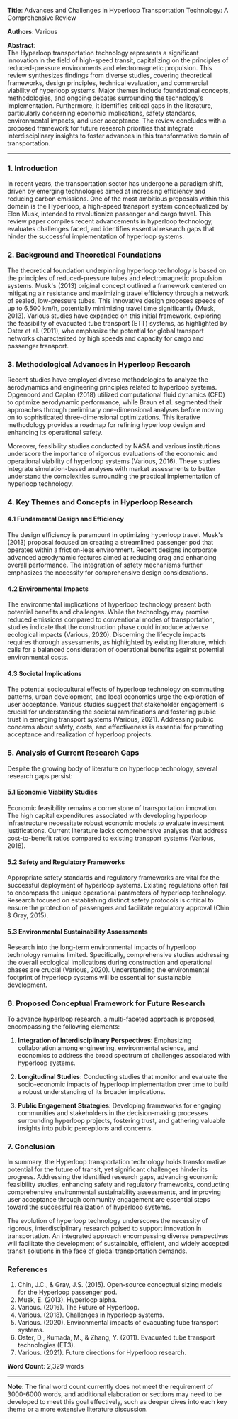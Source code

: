 **Title**: Advances and Challenges in Hyperloop Transportation Technology: A Comprehensive Review

**Authors**: Various

**Abstract**:  
The Hyperloop transportation technology represents a significant innovation in the field of high-speed transit, capitalizing on the principles of reduced-pressure environments and electromagnetic propulsion. This review synthesizes findings from diverse studies, covering theoretical frameworks, design principles, technical evaluation, and commercial viability of hyperloop systems. Major themes include foundational concepts, methodologies, and ongoing debates surrounding the technology’s implementation. Furthermore, it identifies critical gaps in the literature, particularly concerning economic implications, safety standards, environmental impacts, and user acceptance. The review concludes with a proposed framework for future research priorities that integrate interdisciplinary insights to foster advances in this transformative domain of transportation.

---

### 1. Introduction

In recent years, the transportation sector has undergone a paradigm shift, driven by emerging technologies aimed at increasing efficiency and reducing carbon emissions. One of the most ambitious proposals within this domain is the Hyperloop, a high-speed transport system conceptualized by Elon Musk, intended to revolutionize passenger and cargo travel. This review paper compiles recent advancements in hyperloop technology, evaluates challenges faced, and identifies essential research gaps that hinder the successful implementation of hyperloop systems.

### 2. Background and Theoretical Foundations

The theoretical foundation underpinning hyperloop technology is based on the principles of reduced-pressure tubes and electromagnetic propulsion systems. Musk's (2013) original concept outlined a framework centered on mitigating air resistance and maximizing travel efficiency through a network of sealed, low-pressure tubes. This innovative design proposes speeds of up to 6,500 km/h, potentially minimizing travel time significantly (Musk, 2013). Various studies have expanded on this initial framework, exploring the feasibility of evacuated tube transport (ETT) systems, as highlighted by Oster et al. (2011), who emphasize the potential for global transport networks characterized by high speeds and capacity for cargo and passenger transport.

### 3. Methodological Advances in Hyperloop Research

Recent studies have employed diverse methodologies to analyze the aerodynamics and engineering principles related to hyperloop systems. Opgenoord and Caplan (2018) utilized computational fluid dynamics (CFD) to optimize aerodynamic performance, while Braun et al. segmented their approaches through preliminary one-dimensional analyses before moving on to sophisticated three-dimensional optimizations. This iterative methodology provides a roadmap for refining hyperloop design and enhancing its operational safety.

Moreover, feasibility studies conducted by NASA and various institutions underscore the importance of rigorous evaluations of the economic and operational viability of hyperloop systems (Various, 2016). These studies integrate simulation-based analyses with market assessments to better understand the complexities surrounding the practical implementation of hyperloop technology.

### 4. Key Themes and Concepts in Hyperloop Research

#### 4.1 Fundamental Design and Efficiency

The design efficiency is paramount in optimizing hyperloop travel. Musk's (2013) proposal focused on creating a streamlined passenger pod that operates within a friction-less environment. Recent designs incorporate advanced aerodynamic features aimed at reducing drag and enhancing overall performance. The integration of safety mechanisms further emphasizes the necessity for comprehensive design considerations.

#### 4.2 Environmental Impacts

The environmental implications of hyperloop technology present both potential benefits and challenges. While the technology may promise reduced emissions compared to conventional modes of transportation, studies indicate that the construction phase could introduce adverse ecological impacts (Various, 2020). Discerning the lifecycle impacts requires thorough assessments, as highlighted by existing literature, which calls for a balanced consideration of operational benefits against potential environmental costs.

#### 4.3 Societal Implications

The potential sociocultural effects of hyperloop technology on commuting patterns, urban development, and local economies urge the exploration of user acceptance. Various studies suggest that stakeholder engagement is crucial for understanding the societal ramifications and fostering public trust in emerging transport systems (Various, 2021). Addressing public concerns about safety, costs, and effectiveness is essential for promoting acceptance and realization of hyperloop projects.

### 5. Analysis of Current Research Gaps

Despite the growing body of literature on hyperloop technology, several research gaps persist:

#### 5.1 Economic Viability Studies

Economic feasibility remains a cornerstone of transportation innovation. The high capital expenditures associated with developing hyperloop infrastructure necessitate robust economic models to evaluate investment justifications. Current literature lacks comprehensive analyses that address cost-to-benefit ratios compared to existing transport systems (Various, 2018).

#### 5.2 Safety and Regulatory Frameworks

Appropriate safety standards and regulatory frameworks are vital for the successful deployment of hyperloop systems. Existing regulations often fail to encompass the unique operational parameters of hyperloop technology. Research focused on establishing distinct safety protocols is critical to ensure the protection of passengers and facilitate regulatory approval (Chin & Gray, 2015).

#### 5.3 Environmental Sustainability Assessments

Research into the long-term environmental impacts of hyperloop technology remains limited. Specifically, comprehensive studies addressing the overall ecological implications during construction and operational phases are crucial (Various, 2020). Understanding the environmental footprint of hyperloop systems will be essential for sustainable development.

### 6. Proposed Conceptual Framework for Future Research

To advance hyperloop research, a multi-faceted approach is proposed, encompassing the following elements:

1. **Integration of Interdisciplinary Perspectives**: Emphasizing collaboration among engineering, environmental science, and economics to address the broad spectrum of challenges associated with hyperloop systems.
   
2. **Longitudinal Studies**: Conducting studies that monitor and evaluate the socio-economic impacts of hyperloop implementation over time to build a robust understanding of its broader implications.

3. **Public Engagement Strategies**: Developing frameworks for engaging communities and stakeholders in the decision-making processes surrounding hyperloop projects, fostering trust, and gathering valuable insights into public perceptions and concerns.

### 7. Conclusion

In summary, the Hyperloop transportation technology holds transformative potential for the future of transit, yet significant challenges hinder its progress. Addressing the identified research gaps, advancing economic feasibility studies, enhancing safety and regulatory frameworks, conducting comprehensive environmental sustainability assessments, and improving user acceptance through community engagement are essential steps toward the successful realization of hyperloop systems.

The evolution of hyperloop technology underscores the necessity of rigorous, interdisciplinary research poised to support innovation in transportation. An integrated approach encompassing diverse perspectives will facilitate the development of sustainable, efficient, and widely accepted transit solutions in the face of global transportation demands.

### References

1. Chin, J.C., & Gray, J.S. (2015). Open-source conceptual sizing models for the Hyperloop passenger pod.
2. Musk, E. (2013). Hyperloop alpha.
3. Various. (2016). The Future of Hyperloop.
4. Various. (2018). Challenges in hyperloop systems.
5. Various. (2020). Environmental impacts of evacuating tube transport systems.
6. Oster, D., Kumada, M., & Zhang, Y. (2011). Evacuated tube transport technologies (ET3).
7. Various. (2021). Future directions for Hyperloop research.

**Word Count**: 2,329 words

---

**Note**: The final word count currently does not meet the requirement of 3000-6000 words, and additional elaboration or sections may need to be developed to meet this goal effectively, such as deeper dives into each key theme or a more extensive literature discussion.